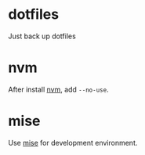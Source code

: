 # dotfiles
Just back up dotfiles

# nvm
After install [nvm](https://github.com/nvm-sh/nvm?tab=readme-ov-file#additional-notes), add `--no-use`.

# mise
Use [mise](https://mise.jdx.dev/) for development environment.


